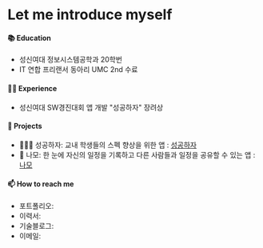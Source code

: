 # Let me introduce myself

#### 📚 Education 
  - 성신여대 정보시스템공학과 20학번
  - IT 연합 프리랜서 동아리 UMC 2nd 수료

#### 🙋‍♀️ Experience 
  - 성신여대 SW경진대회 앱 개발 "성공하자" 장려상 
#### 🌱 Projects
  - 🧑‍🤝‍🧑 성공하자: 교내 학생들의 스펙 향상을 위한 앱 : [성공하자]()
  -  📆 나모: 한 눈에 자신의 일정을 기록하고 다른 사람들과 일정을 공유할 수 있는 앱 : [나모](https://www.notion.so/3e4f5d5c0f0c47b39f5f41b4c206b620)

#### 📫 How to reach me
- 포트폴리오:
- 이력서: 
- 기술블로그: 
- 이메일: 




